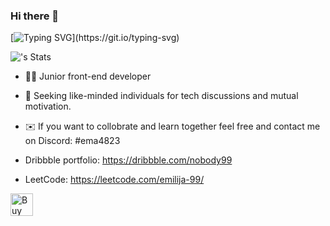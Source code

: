 ### Hi there 👋
[![Typing SVG](https://readme-typing-svg.demolab.com/?lines=Hi+,+my+name+is+Emilija+.;I'm+here+to+pursue+my+dreams+come+true.)](https://git.io/typing-svg)

![<emilija-99>'s Stats](https://github-readme-stats.vercel.app/api?username=<emilija-99>&theme=vue-dark&show_icons=true&hide_border=true&count_private=true)


- 👩‍💻 Junior front-end developer

- 🚀 Seeking like-minded individuals for tech discussions and mutual motivation.

- ✉️ If you want to collobrate and learn together feel free and contact me on Discord: #ema4823


- Dribbble portfolio: 
https://dribbble.com/nobody99

- LeetCode:
  https://leetcode.com/emilija-99/

<a href='https://ko-fi.com/W7W8OHBQX' target='_blank'><img height='36' style='border:0px;height:36px;' src='https://storage.ko-fi.com/cdn/kofi4.png?v=3' border='0' alt='Buy Me a Coffee at ko-fi.com' /></a>



